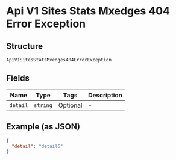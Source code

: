 
# Api V1 Sites Stats Mxedges 404 Error Exception

## Structure

`ApiV1SitesStatsMxedges404ErrorException`

## Fields

| Name | Type | Tags | Description |
|  --- | --- | --- | --- |
| `detail` | `string` | Optional | - |

## Example (as JSON)

```json
{
  "detail": "detail6"
}
```

